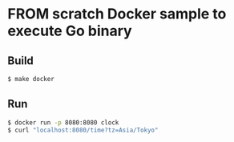 # FROM scratch Docker sample to execute Go binary

## Build
```bash
$ make docker
```

## Run
```bash
$ docker run -p 8080:8080 clock
$ curl "localhost:8080/time?tz=Asia/Tokyo"                            
```